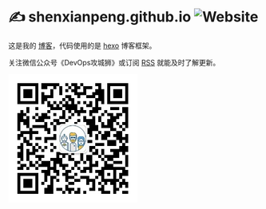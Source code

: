 # ✍️ shenxianpeng.github.io ![Website](https://img.shields.io/website?url=https%3A%2F%2Fshenxianpeng.github.io%2F)

这是我的 [博客](https://shenxianpeng.github.io/)，代码使用的是 [hexo](https://hexo.io) 博客框架。

关注微信公众号《DevOps攻城狮》或订阅 [RSS](https://shenxianpeng.github.io/atom.xml) 就能及时了解更新。

![欢迎扫码关注](about/index/qrcode.jpg)
